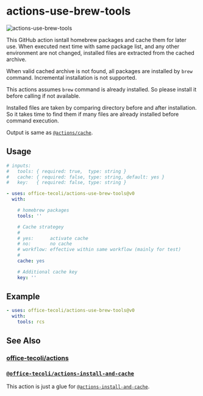 # actions-use-brew-tools

![actions-use-brew-tools](https://github.com/office-tecoli/actions-use-brew-tools/actions/workflows/test.yml/badge.svg)

This GitHub action isntall homebrew packages and cache them for later
use.  When executed next time with same package list, and any other
environment are not changed, installed files are extracted from the
cached archive.

When valid cached archive is not found, all packages are installed by
`brew` command.  Incremental installation is not supported.

This actions assumes `brew` command is already installed.  So please
install it before calling if not available.

Installed files are taken by comparing directory before and after
installation.  So it takes time to find them if many files are already
installed before command execution.

Output is same as
[`@actions/cache`](https://github.com/actions/cache).

## Usage

```yaml
# inputs:
#   tools: { required: true,  type: string }
#   cache: { required: false, type: string, default: yes }
#   key:   { required: false, type: string }

- uses: office-tecoli/actions-use-brew-tools@v0
  with:

    # homebrew packages
    tools: ''

    # Cache strategey
    #
    # yes:      activate cache
    # no:       no cache
    # workflow: effective within same workflow (mainly for test)
    #
    cache: yes

    # Additional cache key
    key: ''
```

## Example

```yaml
- uses: office-tecoli/actions-use-brew-tools@v0
  with:
    tools: rcs
```

## See Also

### [office-tecoli/actions](https://github.com/office-tecoli/actions)

### [`@office-tecoli/actions-install-and-cache`](https://github.com/office-tecoli/actions-install-and-cache)

This action is just a glue for
[`@actions-install-and-cache`](https://github.com/office-tecoli/actions-install-and-cache).
